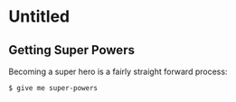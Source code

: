 # Untitled

## Getting Super Powers

Becoming a super hero is a fairly straight forward process:

```
$ give me super-powers
```



